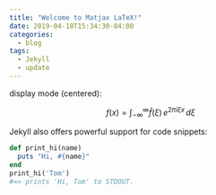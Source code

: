 ```yaml
---
title: "Welcome to Matjax LaTeX!"
date: 2019-04-18T15:34:30-04:00
categories:
  - blog
tags:
  - Jekyll
  - update
---
```


display mode (centered):

$$f(x) = \int_{-\infty}^\infty \hat f(\xi)\,e^{2 \pi i \xi x} \,d\xi$$

Jekyll also offers powerful support for code snippets:

```ruby
def print_hi(name)
  puts "Hi, #{name}"
end
print_hi('Tom')
#=> prints 'Hi, Tom' to STDOUT.
```
